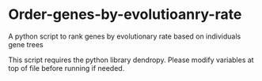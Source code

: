 Order-genes-by-evolutioanry-rate
================================

A python script to rank genes by evolutionary rate based on individuals gene trees

This script requires the python library dendropy. Please modify variables at top of file before running if needed.
